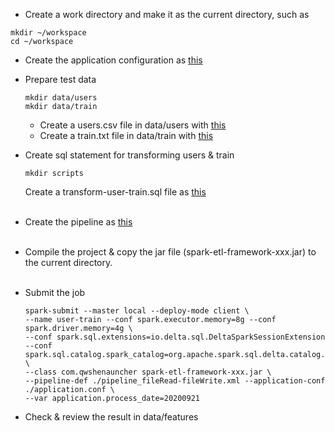 - Create a work directory and make it as the current directory, such as
```shell
mkdir ~/workspace
cd ~/workspace
```

- Create the application configuration as [this](examples/application.conf)
- Prepare test data
  ```shell
  mkdir data/users
  mkdir data/train
  ```
  - Create a users.csv file in data/users with [this](examples/data/users.csv)
  - Create a train.txt file in data/train with [this](examples/data/train.txt)
- Create sql statement for transforming users & train
  ```shell
  mkdir scripts
  ```
  Create a transform-user-train.sql file as [this](examples/transform-user-train.sql)  
  <br />

- Create the pipeline as [this](examples/pipeline_fileRead-fileWrite.xml)  
  <br />

- Compile the project & copy the jar file (spark-etl-framework-xxx.jar) to the current directory.  
  <br />

- Submit the job
  ```shell
  spark-submit --master local --deploy-mode client \
  --name user-train --conf spark.executor.memory=8g --conf spark.driver.memory=4g \
  --conf spark.sql.extensions=io.delta.sql.DeltaSparkSessionExtension --conf spark.sql.catalog.spark_catalog=org.apache.spark.sql.delta.catalog.DeltaCatalog \
  --class com.qwshenauncher spark-etl-framework-xxx.jar \
  --pipeline-def ./pipeline_fileRead-fileWrite.xml --application-conf ./application.conf \
  --var application.process_date=20200921
  ```
- Check & review the result in data/features  
